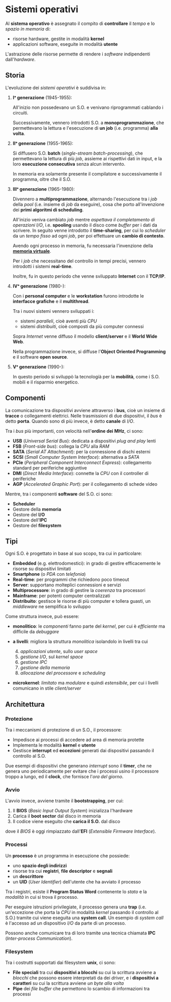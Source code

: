 # Sistemi operativi

Al **sistema operativo** è assegnato il compito di **controllare** il _tempo_ e lo _spazio in memoria_ di:
- risorse hardware, gestite in modalità **kernel**
- applicazioni software, eseguite in modalità **utente**

L'astrazione delle risorse permette di rendere i _software_ indipendenti dall'_hardware_.

## Storia

L'evoluzione dei _sistemi operativi_ è suddivisa in:

1. **Iᵃ generazione** (1945-1955):

	All'inizio non possedevano un S.O. e venivano riprogrammati cablando i circuiti.

	Successivamente, vennero introdotti S.O. a **monoprogrammazione**, che permettevano la lettura e l'esecuzione di **un job** (i.e. programma) **alla volta**.

2. **IIᵃ generazione** (1955-1965):

	Si diffusero S.O. **batch** (_single-stream batch-processing_), che permettevano la lettura di più _job_, assieme ai rispettivi dati in input, e la loro **esecuzione consecutiva** senza alcun intervento.

	In memoria era solamente presente il compilatore e successivamente il programma, oltre che il S.O.

3. **IIIᵃ generazione** (1965-1980):

	Divennero a **multiprogrammazione**, alternando l'esecuzione tra i _job_ della _pool_ (i.e. insieme di _job_ da eseguire), cosa che porto all'invenzione dei **primi algoritmi di scheduling**.

	All'inizio veniva cambiato _job_ mentre _aspettava il completamento di operazioni I/O_, i.e. **spooling** usando il disco come _buffer_ per i dati da scrivere.
	In seguito venne introdotto il **time-sharing**, per cui lo _scheduler_ da un _tempo fisso_ ad ogni _job_, per poi effettuare un **cambio di contesto**.

	Avendo ogni processo in memoria, fu necessaria l'invenzione della [**memoria virtuale**](../ct0615-2/03/README.md).

	Per i _job_ che necessitano del controllo in tempi precisi, vennero introdotti i sistemi **real-time**.

	Inoltre, fu in questo periodo che venne sviluppato **Internet** con il **TCP/IP**.

4. **IVᵃ generazione** (1980-):

	Con i **personal computer** e le **workstation** furono introdotte le **interfacce grafiche** e il **multithread**.

	Tra i nuovi sistemi vennero sviluppati i:
	- sistemi _paralleli_, cioè aventi più _CPU_
	- sistemi _distribuiti_, cioè composti da più computer connessi

	Sopra _Internet_ venne diffuso il modello **client/server** e il **World Wide Web**.

	Nella programmazione invece, si diffuse l'**Object Oriented Programming** e il software **open source**.

4. **Vᵃ generazione** (1990-):

	In questo periodo si sviluppò la tecnologià per la **mobilità**, come i S.O. mobili e il risparmio energetico.

## Componenti

La comunicazione tra dispositivi avviene attraverso i **bus**, cioè un insieme di **tracce** o collegamenti elettrici.
Nelle trasmissioni di due dispositivi, il _bus_ è detto **porta**.
Quando sono di più invece, è detto **canale** di _I/O_.

Tra i _bus_ più importanti, con velocità nell'**ordine dei MHz**, ci sono:
- **USB** (_Universal Serial Bus_): dedicata a dispositivi _plug and play_ lenti
- **FSB** (_Front-side bus_): collega la _CPU_ alla _RAM_
- **SATA** (_Serial AT Attachment_): per la connessione di dischi esterni
- **SCSI** (_Small Computer System Interface_): alternativa a _SATA_
- **PCIe** (_Peripheral Component Interconnect Express_): collegamento standard per periferiche aggiuntive
- **DMI** (_Direct Media Interface_): connette la _CPU_ con il controller di periferiche
- **AGP** (_Accelerated Graphic Port_): per il collegamento di schede video

Mentre, tra i componenti **software** del S.O. ci sono:
- **Scheduler**
- Gestore della **memoria**
- Gestore del **I/O**
- Gestore dell'**IPC**
- Gestore del **filesystem**

## Tipi

Ogni S.O. è progettato in base al suo scopo, tra cui in particolare:
- **Embedded** (e.g. elettrodomestici): in grado di gestire efficacemente le risorse su dispositivi limitati
- **Smartphone** (o _PDA_ con _telefonia_)
- **Real-time**: per programmi che richiedono poco timeout
- **Server**: supportano molteplici connessioni e servizi
- **Multiprocessore**: in grado di gestire la _coerenza_ tra processori
- **Mainframe**: per potenti computer centralizzati
- **Distribuito**: gestisce le risorse di più computer e tollera guasti, un _middleware_ ne semplifica lo sviluppo

Come struttura invece, può essere:
- **monolitico**: le _componenti_ fanno parte del _kernel_, per cui è _efficiente_ ma difficile da _debuggare_
- **a livelli**: migliora la struttura _monolitica_ isolandolo in livelli tra cui

	4. _applicazioni utente_, sullo _user space_
	3. _gestione I/O_, sul _kernel space_
	2. _gestione IPC_
	1. _gestione della memoria_
	0. _allocazione del processore_ e _scheduling_

- **microkernel**: _limitato_ ma _modulare_ e quindi _estensibile_, per cui i livelli comunicano in stile _client/server_

## Architettura

### Protezione

Tra i meccanismi di protezione di un S.O., il processore:
- Impedisce ai processi di accedere ad area di memoria protette
- Implementa le modalità **kernel** e **utente**
- Gestisce **interrupt** ed **eccezioni** generati dai dispositivi passando il controllo al S.O.

Due esempi di dispositivi che generano _interrupt_ sono il **timer**, che ne genera uno periodicamente per evitare che i processi usino il processore troppo a lungo, ed il **clock**, che fornisce l'_ora del giorno_.

### Avvio

L'avvio invece, avviene tramite il **bootstrapping**, per cui:
1. Il **BIOS** (_Basic Input Output System_) inizializza l'hardware
2. Carica il **boot sector** dal disco in memoria
3. Il codice viene eseguito che **carica il S.O.** dal disco

dove il _BIOS_ è oggi rimpiazzato dall'**EFI** (_Extensible Firmware Interface_).

### Processi

Un **processo** è un programma in esecuzione che possiede:
- uno **spazio degli indirizzi**
- risorse tra cui **registri**, **file descriptor** e **segnali**
- un **descrittore**
- un **UID** (_User Identifier_) dell'utente che ha avviato il processo

Tra i registri, esiste il **Program Status Word** contenente lo _stato_ e la _modalità_ in cui si trova il processo.

Per eseguire istruzioni privilegiate, il processo genera una **trap** (i.e. un'eccezione che porta la _CPU_ in modalità _kernel_ passando il controllo al S.O.) tramite cui viene eseguita una **system call**.
Un esempio di _system call_ è l'accesso ad un dispositivo _I/O_ da parte di un processo.

Possono anche comunicare tra di loro tramite una tecnica chiamata **IPC** (_Inter-process Communication_).

### Filesystem

Tra i costrutti supportati dai filesystem **unix**, ci sono:
- **File speciali** tra cui **dispositivi a blocchi** su cui la scrittura avviene a _blocchi_ che possono essere interpretati da dei _driver_, e i **dispositivi a caratteri** su cui la scrittura avviene _un byte alla volta_
- **Pipe** dei _file buffer_ che permettono lo scambio di informazioni tra processi
